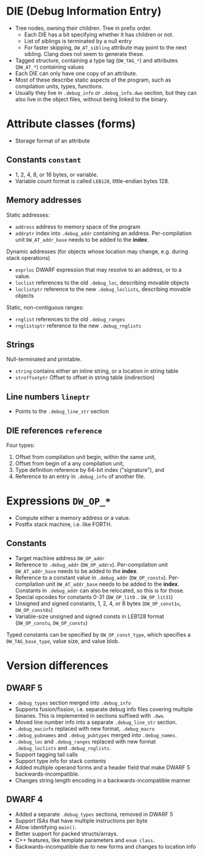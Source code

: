 # DIE (Debug Information Entry)

- Tree nodes, owning their children. Tree in prefix order.
  - Each DIE has a bit specifying whether it has children or not.
  - List of siblings is terminated by a null entry
  - For faster skipping, `DW_AT_sibling` attribute may point to the next sibling.
    Clang does not seem to generate these.
- Tagged structure, containing a type tag (`DW_TAG_*`) and attributes (`DW_AT_*`) containing values
- Each DIE can only have one copy of an attribute.
- Most of these describe static aspects of the program, such as compilation units, types, functions.
- Usually they live in `.debug_info` or `.debug_info.dwo` section, but they can also live
  in the object files, without being linked to the binary.

# Attribute classes (forms)

- Storage format of an attribute

## Constants `constant`

- 1, 2, 4, 8, or 16 bytes, or variable.
- Variable count format is called `LEB128`, little-endian bytes 128.

## Memory addresses

Static addresses:

- `address` address to memory space of the program
- `addrptr` index into `.debug_addr` containing an address. Per-compilation unit `DW_AT_addr_base`
  needs to be added to the **index**.

Dynamic addresses (for objects whose location may change, e.g. during stack operations)

- `exprloc` DWARF expression that may resolve to an address, or to a value.
- `loclist` references to the old `.debug_loc`, describing movable objects
- `loclistptr` reference to the new `.debug_loclists`, describing movable objects

Static, non-contiguous ranges:

- `rnglist` references to the old `.debug_ranges`
- `rnglistsptr` reference to the new `.debug_rnglists`

## Strings

Null-terminated and printable.

- `string` contains either an inline string, or a location in string table
- `stroffsetptr` Offset to offset in string table (indirection)

## Line numbers `lineptr`

- Points to the `.debug_line_str` section


## DIE references `reference`

Four types:

1. Offset from compilation unit begin, within the same unit,
2. Offset from begin of a any compilation unit,
3. Type definition reference by 64-bit index ("signature"), and
4. Reference to an entry in `.debug_info` of another file.

# Expressions `DW_OP_*`

- Compute either a memory address or a value.
- Postfix stack machine, i.e. like FORTH.

## Constants

- Target machine address `DW_OP_addr`
- Reference to `.debug_addr` (`DW_OP_addrx`). Per-compilation unit `DW_AT_addr_base`
  needs to be added to the **index**.
- Reference to a constant value in `.debug_addr` (`DW_OP_constx`). Per-compilation unit `DW_AT_addr_base`
  needs to be added to the **index**.
  Constants in `.debug_addr` can also be relocated, so this is for those.
- Special opcodes for constants 0-31 (`DW_OP_lit0` .. `DW_OP_lit31`)
- Unsigned and signed constants, 1, 2, 4, or 8 bytes (`DW_OP_const1u`, `DW_OP_const8s`)
- Variable-size unsigned and signed consts in LEB128 format (`DW_OP_constu`, `DW_OP_consts`)

Typed constants can be specified by `DW_OP_const_type`, which specifies a `DW_TAG_base_type`, value size, and
value blob.

# Version differences

## DWARF 5

- `.debug_types` section merged into `.debug_info`
- Supports fusion/fission, i.e. separate debug info files covering multiple binaries.
  This is implemented in sections suffixed with `.dwo`.
- Moved line number info into a separate `.debug_line_str` section.
- `.debug_macinfo` replaced with new format, `.debug_macro`
- `.debug_pubnames` and `.debug_pubtypes` merged into `.debug_names`.
- `.debug_loc` and `.debug_ranges` replaced with new format `.debug_loclists` and `.debug_rnglists`.
- Support tagging tail calls
- Support type info for stack contents
- Added multiple operand forms and a header field that make DWARF 5 backwards-incompatible.
- Changes string length encoding in a backwards-incompatible manner

## DWARF 4

- Added a separate `.debug_types` sectiona, removed in DWARF 5
- Support ISAs that have multiple instructions per byte
- Allow identifying `main()`.
- Better support for packed structs/arrays.
- C++ features, like template parameters and `enum class`.
- Backwards-incompatible due to new forms and changes to location info
